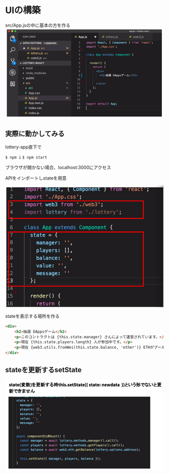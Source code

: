 # UIの構築
src/App.jsの中に基本の方を作る
![UI](https://github.com/cryptoage-jp/education/blob/master/images/UI.png)

## 実際に動かしてみる
lottery-app直下で

`$ npm i`
`$ npm start`

ブラウザが開かない場合、localhost:3000にアクセス

APIをインポートしstateを用意

![API](https://github.com/cryptoage-jp/education/blob/master/images/ImportAPI.png)

stateを表示する場所を作る
```html
<div>
    <h2>抽選 DAppsゲーム</h2>
    <p>このコントラクトは {this.state.manager} さんによって運営されています。</p>
    <p>現在 {this.state.players.length} 人が参加中です。</p>
    <p>現在 {web3.utils.fromWei(this.state.balance, 'ether')} ETHがプールされています</p>
</div>
```

## stateを更新するsetState
![API](https://github.com/cryptoage-jp/education/blob/master/images/setState.png)
